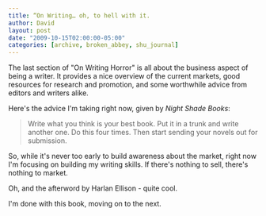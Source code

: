 ```yaml
---
title: “On Writing… oh, to hell with it.
author: David
layout: post
date: "2009-10-15T02:00:00-05:00"
categories: [archive, broken_abbey, shu_journal]
---
```


The last section of "On Writing Horror" is all about the business aspect of
being a writer. It provides a nice overview of the current markets, good
resources for research and promotion, and some worthwhile advice from editors
and writers alike.

Here's the advice I'm taking right now, given by _Night Shade Books_:

> Write what you think is your best book. Put it in a trunk and write another
> one. Do this four times. Then start sending your novels out for submission.

So, while it's never too early to build awareness about the market, right now
I'm focusing on building my writing skills. If there's nothing to sell, there's
nothing to market.

Oh, and the afterword by Harlan Ellison - quite cool.

I'm done with this book, moving on to the next.
